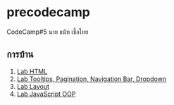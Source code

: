 # precodecamp
CodeCamp#5
นาย ธนัท เชื้อไทย

## การบ้าน
1. [Lab HTML](lab-html.html)
2. [Lab Tooltips, Pagination, Navigation Bar, Dropdown](tooltips,pagination,navigation-bar,dropdown)
3. [Lab Layout](layout)
4. [Lab JavaScript OOP](lap-oop.js)